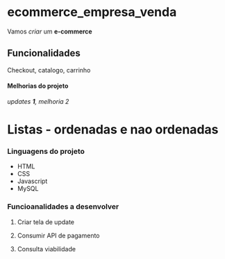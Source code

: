 # ecommerce_empresa_venda

Vamos *criar* um **e-commerce** 

## Funcionalidades 

Checkout, catalogo, carrinho 

#### Melhorias do projeto 

 _updates **1**, melhoria 2_


# Listas - ordenadas e nao ordenadas 

### Linguagens do projeto 

* HTML 
* CSS
* Javascript 
* MySQL 


### Funcioanalidades a desenvolver 

1. Criar tela de update 

2. Consumir API de pagamento 

3. Consulta viabilidade 















